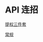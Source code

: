 # API 连招

[提权三件套](API%20%E8%BF%9E%E6%8B%9B%204eefa683144c4ae18122ad88cf10a97a/%E6%8F%90%E6%9D%83%E4%B8%89%E4%BB%B6%E5%A5%97%20f7ec0109ae994ba7aa3da9ca81d7ce28.md)

[常规](API%20%E8%BF%9E%E6%8B%9B%204eefa683144c4ae18122ad88cf10a97a/%E5%B8%B8%E8%A7%84%20ff43470819384aaba5be94596c9536ea.md)